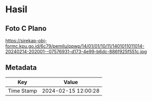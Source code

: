 # Hasil

## Foto C Plano

https://sirekap-obj-formc.kpu.go.id/6c79/pemilu/ppwp/14/01/01/10/11/1401011011014-20240214-202001--07576931-d173-4e99-b6dc-886f925f551c.jpg


## Metadata

| Key        | Value               |
| ---------- | ------------------- |
| Time Stamp | 2024-02-15 12:00:28 |



